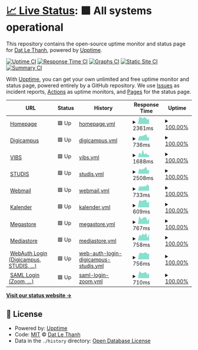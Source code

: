 # [📈 Live Status](https://up.unia.xyz): <!--live status--> **🟩 All systems operational**

This repository contains the open-source uptime monitor and status page for [Dat Le Thanh](https://up.unia.xyz), powered by [Upptime](https://github.com/upptime/upptime).

[![Uptime CI](https://github.com/dat-leth/up.unia.xyz/workflows/Uptime%20CI/badge.svg)](https://github.com/dat-leth/up.unia.xyz/actions?query=workflow%3A%22Uptime+CI%22)
[![Response Time CI](https://github.com/dat-leth/up.unia.xyz/workflows/Response%20Time%20CI/badge.svg)](https://github.com/dat-leth/up.unia.xyz/actions?query=workflow%3A%22Response+Time+CI%22)
[![Graphs CI](https://github.com/dat-leth/up.unia.xyz/workflows/Graphs%20CI/badge.svg)](https://github.com/dat-leth/up.unia.xyz/actions?query=workflow%3A%22Graphs+CI%22)
[![Static Site CI](https://github.com/dat-leth/up.unia.xyz/workflows/Static%20Site%20CI/badge.svg)](https://github.com/dat-leth/up.unia.xyz/actions?query=workflow%3A%22Static+Site+CI%22)
[![Summary CI](https://github.com/dat-leth/up.unia.xyz/workflows/Summary%20CI/badge.svg)](https://github.com/dat-leth/up.unia.xyz/actions?query=workflow%3A%22Summary+CI%22)

With [Upptime](https://upptime.js.org), you can get your own unlimited and free uptime monitor and status page, powered entirely by a GitHub repository. We use [Issues](https://github.com/dat-leth/up.unia.xyz/issues) as incident reports, [Actions](https://github.com/dat-leth/up.unia.xyz/actions) as uptime monitors, and [Pages](https://up.unia.xyz) for the status page.

<!--start: status pages-->
<!-- This summary is generated by Upptime (https://github.com/upptime/upptime) -->
<!-- Do not edit this manually, your changes will be overwritten -->
<!-- prettier-ignore -->
| URL | Status | History | Response Time | Uptime |
| --- | ------ | ------- | ------------- | ------ |
| <img alt="" src="https://favicons.githubusercontent.com/www.uni-augsburg.de" height="13"> [Homepage](https://www.uni-augsburg.de) | 🟩 Up | [homepage.yml](https://github.com/dat-leth/up.unia.xyz/commits/HEAD/history/homepage.yml) | <details><summary><img alt="Response time graph" src="./graphs/homepage/response-time-week.png" height="20"> 2361ms</summary><br><a href="https://up.unia.xyz/history/homepage"><img alt="Response time 2690" src="https://img.shields.io/endpoint?url=https%3A%2F%2Fraw.githubusercontent.com%2Fdat-leth%2Fup.unia.xyz%2FHEAD%2Fapi%2Fhomepage%2Fresponse-time.json"></a><br><a href="https://up.unia.xyz/history/homepage"><img alt="24-hour response time 2171" src="https://img.shields.io/endpoint?url=https%3A%2F%2Fraw.githubusercontent.com%2Fdat-leth%2Fup.unia.xyz%2FHEAD%2Fapi%2Fhomepage%2Fresponse-time-day.json"></a><br><a href="https://up.unia.xyz/history/homepage"><img alt="7-day response time 2361" src="https://img.shields.io/endpoint?url=https%3A%2F%2Fraw.githubusercontent.com%2Fdat-leth%2Fup.unia.xyz%2FHEAD%2Fapi%2Fhomepage%2Fresponse-time-week.json"></a><br><a href="https://up.unia.xyz/history/homepage"><img alt="30-day response time 2273" src="https://img.shields.io/endpoint?url=https%3A%2F%2Fraw.githubusercontent.com%2Fdat-leth%2Fup.unia.xyz%2FHEAD%2Fapi%2Fhomepage%2Fresponse-time-month.json"></a><br><a href="https://up.unia.xyz/history/homepage"><img alt="1-year response time 2690" src="https://img.shields.io/endpoint?url=https%3A%2F%2Fraw.githubusercontent.com%2Fdat-leth%2Fup.unia.xyz%2FHEAD%2Fapi%2Fhomepage%2Fresponse-time-year.json"></a></details> | <details><summary><a href="https://up.unia.xyz/history/homepage">100.00%</a></summary><a href="https://up.unia.xyz/history/homepage"><img alt="All-time uptime 99.87%" src="https://img.shields.io/endpoint?url=https%3A%2F%2Fraw.githubusercontent.com%2Fdat-leth%2Fup.unia.xyz%2FHEAD%2Fapi%2Fhomepage%2Fuptime.json"></a><br><a href="https://up.unia.xyz/history/homepage"><img alt="24-hour uptime 100.00%" src="https://img.shields.io/endpoint?url=https%3A%2F%2Fraw.githubusercontent.com%2Fdat-leth%2Fup.unia.xyz%2FHEAD%2Fapi%2Fhomepage%2Fuptime-day.json"></a><br><a href="https://up.unia.xyz/history/homepage"><img alt="7-day uptime 100.00%" src="https://img.shields.io/endpoint?url=https%3A%2F%2Fraw.githubusercontent.com%2Fdat-leth%2Fup.unia.xyz%2FHEAD%2Fapi%2Fhomepage%2Fuptime-week.json"></a><br><a href="https://up.unia.xyz/history/homepage"><img alt="30-day uptime 100.00%" src="https://img.shields.io/endpoint?url=https%3A%2F%2Fraw.githubusercontent.com%2Fdat-leth%2Fup.unia.xyz%2FHEAD%2Fapi%2Fhomepage%2Fuptime-month.json"></a><br><a href="https://up.unia.xyz/history/homepage"><img alt="1-year uptime 99.87%" src="https://img.shields.io/endpoint?url=https%3A%2F%2Fraw.githubusercontent.com%2Fdat-leth%2Fup.unia.xyz%2FHEAD%2Fapi%2Fhomepage%2Fuptime-year.json"></a></details>
| <img alt="" src="https://favicons.githubusercontent.com/digicampus.uni-augsburg.de" height="13"> [Digicampus](https://digicampus.uni-augsburg.de) | 🟩 Up | [digicampus.yml](https://github.com/dat-leth/up.unia.xyz/commits/HEAD/history/digicampus.yml) | <details><summary><img alt="Response time graph" src="./graphs/digicampus/response-time-week.png" height="20"> 736ms</summary><br><a href="https://up.unia.xyz/history/digicampus"><img alt="Response time 697" src="https://img.shields.io/endpoint?url=https%3A%2F%2Fraw.githubusercontent.com%2Fdat-leth%2Fup.unia.xyz%2FHEAD%2Fapi%2Fdigicampus%2Fresponse-time.json"></a><br><a href="https://up.unia.xyz/history/digicampus"><img alt="24-hour response time 629" src="https://img.shields.io/endpoint?url=https%3A%2F%2Fraw.githubusercontent.com%2Fdat-leth%2Fup.unia.xyz%2FHEAD%2Fapi%2Fdigicampus%2Fresponse-time-day.json"></a><br><a href="https://up.unia.xyz/history/digicampus"><img alt="7-day response time 736" src="https://img.shields.io/endpoint?url=https%3A%2F%2Fraw.githubusercontent.com%2Fdat-leth%2Fup.unia.xyz%2FHEAD%2Fapi%2Fdigicampus%2Fresponse-time-week.json"></a><br><a href="https://up.unia.xyz/history/digicampus"><img alt="30-day response time 688" src="https://img.shields.io/endpoint?url=https%3A%2F%2Fraw.githubusercontent.com%2Fdat-leth%2Fup.unia.xyz%2FHEAD%2Fapi%2Fdigicampus%2Fresponse-time-month.json"></a><br><a href="https://up.unia.xyz/history/digicampus"><img alt="1-year response time 697" src="https://img.shields.io/endpoint?url=https%3A%2F%2Fraw.githubusercontent.com%2Fdat-leth%2Fup.unia.xyz%2FHEAD%2Fapi%2Fdigicampus%2Fresponse-time-year.json"></a></details> | <details><summary><a href="https://up.unia.xyz/history/digicampus">100.00%</a></summary><a href="https://up.unia.xyz/history/digicampus"><img alt="All-time uptime 100.00%" src="https://img.shields.io/endpoint?url=https%3A%2F%2Fraw.githubusercontent.com%2Fdat-leth%2Fup.unia.xyz%2FHEAD%2Fapi%2Fdigicampus%2Fuptime.json"></a><br><a href="https://up.unia.xyz/history/digicampus"><img alt="24-hour uptime 100.00%" src="https://img.shields.io/endpoint?url=https%3A%2F%2Fraw.githubusercontent.com%2Fdat-leth%2Fup.unia.xyz%2FHEAD%2Fapi%2Fdigicampus%2Fuptime-day.json"></a><br><a href="https://up.unia.xyz/history/digicampus"><img alt="7-day uptime 100.00%" src="https://img.shields.io/endpoint?url=https%3A%2F%2Fraw.githubusercontent.com%2Fdat-leth%2Fup.unia.xyz%2FHEAD%2Fapi%2Fdigicampus%2Fuptime-week.json"></a><br><a href="https://up.unia.xyz/history/digicampus"><img alt="30-day uptime 100.00%" src="https://img.shields.io/endpoint?url=https%3A%2F%2Fraw.githubusercontent.com%2Fdat-leth%2Fup.unia.xyz%2FHEAD%2Fapi%2Fdigicampus%2Fuptime-month.json"></a><br><a href="https://up.unia.xyz/history/digicampus"><img alt="1-year uptime 100.00%" src="https://img.shields.io/endpoint?url=https%3A%2F%2Fraw.githubusercontent.com%2Fdat-leth%2Fup.unia.xyz%2FHEAD%2Fapi%2Fdigicampus%2Fuptime-year.json"></a></details>
| <img alt="" src="https://favicons.githubusercontent.com/vibs.uni-augsburg.de" height="13"> [VIBS](https://vibs.uni-augsburg.de/qisserver/pages/cs/sys/portal/hisinoneStartPage.faces) | 🟩 Up | [vibs.yml](https://github.com/dat-leth/up.unia.xyz/commits/HEAD/history/vibs.yml) | <details><summary><img alt="Response time graph" src="./graphs/vibs/response-time-week.png" height="20"> 1688ms</summary><br><a href="https://up.unia.xyz/history/vibs"><img alt="Response time 1423" src="https://img.shields.io/endpoint?url=https%3A%2F%2Fraw.githubusercontent.com%2Fdat-leth%2Fup.unia.xyz%2FHEAD%2Fapi%2Fvibs%2Fresponse-time.json"></a><br><a href="https://up.unia.xyz/history/vibs"><img alt="24-hour response time 1150" src="https://img.shields.io/endpoint?url=https%3A%2F%2Fraw.githubusercontent.com%2Fdat-leth%2Fup.unia.xyz%2FHEAD%2Fapi%2Fvibs%2Fresponse-time-day.json"></a><br><a href="https://up.unia.xyz/history/vibs"><img alt="7-day response time 1688" src="https://img.shields.io/endpoint?url=https%3A%2F%2Fraw.githubusercontent.com%2Fdat-leth%2Fup.unia.xyz%2FHEAD%2Fapi%2Fvibs%2Fresponse-time-week.json"></a><br><a href="https://up.unia.xyz/history/vibs"><img alt="30-day response time 1462" src="https://img.shields.io/endpoint?url=https%3A%2F%2Fraw.githubusercontent.com%2Fdat-leth%2Fup.unia.xyz%2FHEAD%2Fapi%2Fvibs%2Fresponse-time-month.json"></a><br><a href="https://up.unia.xyz/history/vibs"><img alt="1-year response time 1423" src="https://img.shields.io/endpoint?url=https%3A%2F%2Fraw.githubusercontent.com%2Fdat-leth%2Fup.unia.xyz%2FHEAD%2Fapi%2Fvibs%2Fresponse-time-year.json"></a></details> | <details><summary><a href="https://up.unia.xyz/history/vibs">100.00%</a></summary><a href="https://up.unia.xyz/history/vibs"><img alt="All-time uptime 99.76%" src="https://img.shields.io/endpoint?url=https%3A%2F%2Fraw.githubusercontent.com%2Fdat-leth%2Fup.unia.xyz%2FHEAD%2Fapi%2Fvibs%2Fuptime.json"></a><br><a href="https://up.unia.xyz/history/vibs"><img alt="24-hour uptime 100.00%" src="https://img.shields.io/endpoint?url=https%3A%2F%2Fraw.githubusercontent.com%2Fdat-leth%2Fup.unia.xyz%2FHEAD%2Fapi%2Fvibs%2Fuptime-day.json"></a><br><a href="https://up.unia.xyz/history/vibs"><img alt="7-day uptime 100.00%" src="https://img.shields.io/endpoint?url=https%3A%2F%2Fraw.githubusercontent.com%2Fdat-leth%2Fup.unia.xyz%2FHEAD%2Fapi%2Fvibs%2Fuptime-week.json"></a><br><a href="https://up.unia.xyz/history/vibs"><img alt="30-day uptime 99.66%" src="https://img.shields.io/endpoint?url=https%3A%2F%2Fraw.githubusercontent.com%2Fdat-leth%2Fup.unia.xyz%2FHEAD%2Fapi%2Fvibs%2Fuptime-month.json"></a><br><a href="https://up.unia.xyz/history/vibs"><img alt="1-year uptime 99.76%" src="https://img.shields.io/endpoint?url=https%3A%2F%2Fraw.githubusercontent.com%2Fdat-leth%2Fup.unia.xyz%2FHEAD%2Fapi%2Fvibs%2Fuptime-year.json"></a></details>
| <img alt="" src="https://favicons.githubusercontent.com/studiswebstud.zv.uni-augsburg.de" height="13"> [STUDIS](https://studiswebstud.zv.uni-augsburg.de/FN2SSS/) | 🟩 Up | [studis.yml](https://github.com/dat-leth/up.unia.xyz/commits/HEAD/history/studis.yml) | <details><summary><img alt="Response time graph" src="./graphs/studis/response-time-week.png" height="20"> 2508ms</summary><br><a href="https://up.unia.xyz/history/studis"><img alt="Response time 2196" src="https://img.shields.io/endpoint?url=https%3A%2F%2Fraw.githubusercontent.com%2Fdat-leth%2Fup.unia.xyz%2FHEAD%2Fapi%2Fstudis%2Fresponse-time.json"></a><br><a href="https://up.unia.xyz/history/studis"><img alt="24-hour response time 2069" src="https://img.shields.io/endpoint?url=https%3A%2F%2Fraw.githubusercontent.com%2Fdat-leth%2Fup.unia.xyz%2FHEAD%2Fapi%2Fstudis%2Fresponse-time-day.json"></a><br><a href="https://up.unia.xyz/history/studis"><img alt="7-day response time 2508" src="https://img.shields.io/endpoint?url=https%3A%2F%2Fraw.githubusercontent.com%2Fdat-leth%2Fup.unia.xyz%2FHEAD%2Fapi%2Fstudis%2Fresponse-time-week.json"></a><br><a href="https://up.unia.xyz/history/studis"><img alt="30-day response time 2116" src="https://img.shields.io/endpoint?url=https%3A%2F%2Fraw.githubusercontent.com%2Fdat-leth%2Fup.unia.xyz%2FHEAD%2Fapi%2Fstudis%2Fresponse-time-month.json"></a><br><a href="https://up.unia.xyz/history/studis"><img alt="1-year response time 2196" src="https://img.shields.io/endpoint?url=https%3A%2F%2Fraw.githubusercontent.com%2Fdat-leth%2Fup.unia.xyz%2FHEAD%2Fapi%2Fstudis%2Fresponse-time-year.json"></a></details> | <details><summary><a href="https://up.unia.xyz/history/studis">100.00%</a></summary><a href="https://up.unia.xyz/history/studis"><img alt="All-time uptime 99.68%" src="https://img.shields.io/endpoint?url=https%3A%2F%2Fraw.githubusercontent.com%2Fdat-leth%2Fup.unia.xyz%2FHEAD%2Fapi%2Fstudis%2Fuptime.json"></a><br><a href="https://up.unia.xyz/history/studis"><img alt="24-hour uptime 100.00%" src="https://img.shields.io/endpoint?url=https%3A%2F%2Fraw.githubusercontent.com%2Fdat-leth%2Fup.unia.xyz%2FHEAD%2Fapi%2Fstudis%2Fuptime-day.json"></a><br><a href="https://up.unia.xyz/history/studis"><img alt="7-day uptime 100.00%" src="https://img.shields.io/endpoint?url=https%3A%2F%2Fraw.githubusercontent.com%2Fdat-leth%2Fup.unia.xyz%2FHEAD%2Fapi%2Fstudis%2Fuptime-week.json"></a><br><a href="https://up.unia.xyz/history/studis"><img alt="30-day uptime 100.00%" src="https://img.shields.io/endpoint?url=https%3A%2F%2Fraw.githubusercontent.com%2Fdat-leth%2Fup.unia.xyz%2FHEAD%2Fapi%2Fstudis%2Fuptime-month.json"></a><br><a href="https://up.unia.xyz/history/studis"><img alt="1-year uptime 99.68%" src="https://img.shields.io/endpoint?url=https%3A%2F%2Fraw.githubusercontent.com%2Fdat-leth%2Fup.unia.xyz%2FHEAD%2Fapi%2Fstudis%2Fuptime-year.json"></a></details>
| <img alt="" src="https://favicons.githubusercontent.com/webmail.uni-augsburg.de" height="13"> [Webmail](https://webmail.uni-augsburg.de/) | 🟩 Up | [webmail.yml](https://github.com/dat-leth/up.unia.xyz/commits/HEAD/history/webmail.yml) | <details><summary><img alt="Response time graph" src="./graphs/webmail/response-time-week.png" height="20"> 733ms</summary><br><a href="https://up.unia.xyz/history/webmail"><img alt="Response time 669" src="https://img.shields.io/endpoint?url=https%3A%2F%2Fraw.githubusercontent.com%2Fdat-leth%2Fup.unia.xyz%2FHEAD%2Fapi%2Fwebmail%2Fresponse-time.json"></a><br><a href="https://up.unia.xyz/history/webmail"><img alt="24-hour response time 637" src="https://img.shields.io/endpoint?url=https%3A%2F%2Fraw.githubusercontent.com%2Fdat-leth%2Fup.unia.xyz%2FHEAD%2Fapi%2Fwebmail%2Fresponse-time-day.json"></a><br><a href="https://up.unia.xyz/history/webmail"><img alt="7-day response time 733" src="https://img.shields.io/endpoint?url=https%3A%2F%2Fraw.githubusercontent.com%2Fdat-leth%2Fup.unia.xyz%2FHEAD%2Fapi%2Fwebmail%2Fresponse-time-week.json"></a><br><a href="https://up.unia.xyz/history/webmail"><img alt="30-day response time 652" src="https://img.shields.io/endpoint?url=https%3A%2F%2Fraw.githubusercontent.com%2Fdat-leth%2Fup.unia.xyz%2FHEAD%2Fapi%2Fwebmail%2Fresponse-time-month.json"></a><br><a href="https://up.unia.xyz/history/webmail"><img alt="1-year response time 669" src="https://img.shields.io/endpoint?url=https%3A%2F%2Fraw.githubusercontent.com%2Fdat-leth%2Fup.unia.xyz%2FHEAD%2Fapi%2Fwebmail%2Fresponse-time-year.json"></a></details> | <details><summary><a href="https://up.unia.xyz/history/webmail">100.00%</a></summary><a href="https://up.unia.xyz/history/webmail"><img alt="All-time uptime 100.00%" src="https://img.shields.io/endpoint?url=https%3A%2F%2Fraw.githubusercontent.com%2Fdat-leth%2Fup.unia.xyz%2FHEAD%2Fapi%2Fwebmail%2Fuptime.json"></a><br><a href="https://up.unia.xyz/history/webmail"><img alt="24-hour uptime 100.00%" src="https://img.shields.io/endpoint?url=https%3A%2F%2Fraw.githubusercontent.com%2Fdat-leth%2Fup.unia.xyz%2FHEAD%2Fapi%2Fwebmail%2Fuptime-day.json"></a><br><a href="https://up.unia.xyz/history/webmail"><img alt="7-day uptime 100.00%" src="https://img.shields.io/endpoint?url=https%3A%2F%2Fraw.githubusercontent.com%2Fdat-leth%2Fup.unia.xyz%2FHEAD%2Fapi%2Fwebmail%2Fuptime-week.json"></a><br><a href="https://up.unia.xyz/history/webmail"><img alt="30-day uptime 100.00%" src="https://img.shields.io/endpoint?url=https%3A%2F%2Fraw.githubusercontent.com%2Fdat-leth%2Fup.unia.xyz%2FHEAD%2Fapi%2Fwebmail%2Fuptime-month.json"></a><br><a href="https://up.unia.xyz/history/webmail"><img alt="1-year uptime 100.00%" src="https://img.shields.io/endpoint?url=https%3A%2F%2Fraw.githubusercontent.com%2Fdat-leth%2Fup.unia.xyz%2FHEAD%2Fapi%2Fwebmail%2Fuptime-year.json"></a></details>
| <img alt="" src="https://favicons.githubusercontent.com/mycal.rz.uni-augsburg.de" height="13"> [Kalender](https://mycal.rz.uni-augsburg.de/SOGo/) | 🟩 Up | [kalender.yml](https://github.com/dat-leth/up.unia.xyz/commits/HEAD/history/kalender.yml) | <details><summary><img alt="Response time graph" src="./graphs/kalender/response-time-week.png" height="20"> 609ms</summary><br><a href="https://up.unia.xyz/history/kalender"><img alt="Response time 582" src="https://img.shields.io/endpoint?url=https%3A%2F%2Fraw.githubusercontent.com%2Fdat-leth%2Fup.unia.xyz%2FHEAD%2Fapi%2Fkalender%2Fresponse-time.json"></a><br><a href="https://up.unia.xyz/history/kalender"><img alt="24-hour response time 598" src="https://img.shields.io/endpoint?url=https%3A%2F%2Fraw.githubusercontent.com%2Fdat-leth%2Fup.unia.xyz%2FHEAD%2Fapi%2Fkalender%2Fresponse-time-day.json"></a><br><a href="https://up.unia.xyz/history/kalender"><img alt="7-day response time 609" src="https://img.shields.io/endpoint?url=https%3A%2F%2Fraw.githubusercontent.com%2Fdat-leth%2Fup.unia.xyz%2FHEAD%2Fapi%2Fkalender%2Fresponse-time-week.json"></a><br><a href="https://up.unia.xyz/history/kalender"><img alt="30-day response time 568" src="https://img.shields.io/endpoint?url=https%3A%2F%2Fraw.githubusercontent.com%2Fdat-leth%2Fup.unia.xyz%2FHEAD%2Fapi%2Fkalender%2Fresponse-time-month.json"></a><br><a href="https://up.unia.xyz/history/kalender"><img alt="1-year response time 582" src="https://img.shields.io/endpoint?url=https%3A%2F%2Fraw.githubusercontent.com%2Fdat-leth%2Fup.unia.xyz%2FHEAD%2Fapi%2Fkalender%2Fresponse-time-year.json"></a></details> | <details><summary><a href="https://up.unia.xyz/history/kalender">100.00%</a></summary><a href="https://up.unia.xyz/history/kalender"><img alt="All-time uptime 100.00%" src="https://img.shields.io/endpoint?url=https%3A%2F%2Fraw.githubusercontent.com%2Fdat-leth%2Fup.unia.xyz%2FHEAD%2Fapi%2Fkalender%2Fuptime.json"></a><br><a href="https://up.unia.xyz/history/kalender"><img alt="24-hour uptime 100.00%" src="https://img.shields.io/endpoint?url=https%3A%2F%2Fraw.githubusercontent.com%2Fdat-leth%2Fup.unia.xyz%2FHEAD%2Fapi%2Fkalender%2Fuptime-day.json"></a><br><a href="https://up.unia.xyz/history/kalender"><img alt="7-day uptime 100.00%" src="https://img.shields.io/endpoint?url=https%3A%2F%2Fraw.githubusercontent.com%2Fdat-leth%2Fup.unia.xyz%2FHEAD%2Fapi%2Fkalender%2Fuptime-week.json"></a><br><a href="https://up.unia.xyz/history/kalender"><img alt="30-day uptime 100.00%" src="https://img.shields.io/endpoint?url=https%3A%2F%2Fraw.githubusercontent.com%2Fdat-leth%2Fup.unia.xyz%2FHEAD%2Fapi%2Fkalender%2Fuptime-month.json"></a><br><a href="https://up.unia.xyz/history/kalender"><img alt="1-year uptime 100.00%" src="https://img.shields.io/endpoint?url=https%3A%2F%2Fraw.githubusercontent.com%2Fdat-leth%2Fup.unia.xyz%2FHEAD%2Fapi%2Fkalender%2Fuptime-year.json"></a></details>
| <img alt="" src="https://favicons.githubusercontent.com/megastore.rz.uni-augsburg.de" height="13"> [Megastore](https://megastore.rz.uni-augsburg.de/fcgi/do) | 🟩 Up | [megastore.yml](https://github.com/dat-leth/up.unia.xyz/commits/HEAD/history/megastore.yml) | <details><summary><img alt="Response time graph" src="./graphs/megastore/response-time-week.png" height="20"> 767ms</summary><br><a href="https://up.unia.xyz/history/megastore"><img alt="Response time 692" src="https://img.shields.io/endpoint?url=https%3A%2F%2Fraw.githubusercontent.com%2Fdat-leth%2Fup.unia.xyz%2FHEAD%2Fapi%2Fmegastore%2Fresponse-time.json"></a><br><a href="https://up.unia.xyz/history/megastore"><img alt="24-hour response time 772" src="https://img.shields.io/endpoint?url=https%3A%2F%2Fraw.githubusercontent.com%2Fdat-leth%2Fup.unia.xyz%2FHEAD%2Fapi%2Fmegastore%2Fresponse-time-day.json"></a><br><a href="https://up.unia.xyz/history/megastore"><img alt="7-day response time 767" src="https://img.shields.io/endpoint?url=https%3A%2F%2Fraw.githubusercontent.com%2Fdat-leth%2Fup.unia.xyz%2FHEAD%2Fapi%2Fmegastore%2Fresponse-time-week.json"></a><br><a href="https://up.unia.xyz/history/megastore"><img alt="30-day response time 696" src="https://img.shields.io/endpoint?url=https%3A%2F%2Fraw.githubusercontent.com%2Fdat-leth%2Fup.unia.xyz%2FHEAD%2Fapi%2Fmegastore%2Fresponse-time-month.json"></a><br><a href="https://up.unia.xyz/history/megastore"><img alt="1-year response time 692" src="https://img.shields.io/endpoint?url=https%3A%2F%2Fraw.githubusercontent.com%2Fdat-leth%2Fup.unia.xyz%2FHEAD%2Fapi%2Fmegastore%2Fresponse-time-year.json"></a></details> | <details><summary><a href="https://up.unia.xyz/history/megastore">100.00%</a></summary><a href="https://up.unia.xyz/history/megastore"><img alt="All-time uptime 100.00%" src="https://img.shields.io/endpoint?url=https%3A%2F%2Fraw.githubusercontent.com%2Fdat-leth%2Fup.unia.xyz%2FHEAD%2Fapi%2Fmegastore%2Fuptime.json"></a><br><a href="https://up.unia.xyz/history/megastore"><img alt="24-hour uptime 100.00%" src="https://img.shields.io/endpoint?url=https%3A%2F%2Fraw.githubusercontent.com%2Fdat-leth%2Fup.unia.xyz%2FHEAD%2Fapi%2Fmegastore%2Fuptime-day.json"></a><br><a href="https://up.unia.xyz/history/megastore"><img alt="7-day uptime 100.00%" src="https://img.shields.io/endpoint?url=https%3A%2F%2Fraw.githubusercontent.com%2Fdat-leth%2Fup.unia.xyz%2FHEAD%2Fapi%2Fmegastore%2Fuptime-week.json"></a><br><a href="https://up.unia.xyz/history/megastore"><img alt="30-day uptime 100.00%" src="https://img.shields.io/endpoint?url=https%3A%2F%2Fraw.githubusercontent.com%2Fdat-leth%2Fup.unia.xyz%2FHEAD%2Fapi%2Fmegastore%2Fuptime-month.json"></a><br><a href="https://up.unia.xyz/history/megastore"><img alt="1-year uptime 100.00%" src="https://img.shields.io/endpoint?url=https%3A%2F%2Fraw.githubusercontent.com%2Fdat-leth%2Fup.unia.xyz%2FHEAD%2Fapi%2Fmegastore%2Fuptime-year.json"></a></details>
| <img alt="" src="https://favicons.githubusercontent.com/mediastore.rz.uni-augsburg.de" height="13"> [Mediastore](https://mediastore.rz.uni-augsburg.de/fcgi/do) | 🟩 Up | [mediastore.yml](https://github.com/dat-leth/up.unia.xyz/commits/HEAD/history/mediastore.yml) | <details><summary><img alt="Response time graph" src="./graphs/mediastore/response-time-week.png" height="20"> 758ms</summary><br><a href="https://up.unia.xyz/history/mediastore"><img alt="Response time 690" src="https://img.shields.io/endpoint?url=https%3A%2F%2Fraw.githubusercontent.com%2Fdat-leth%2Fup.unia.xyz%2FHEAD%2Fapi%2Fmediastore%2Fresponse-time.json"></a><br><a href="https://up.unia.xyz/history/mediastore"><img alt="24-hour response time 937" src="https://img.shields.io/endpoint?url=https%3A%2F%2Fraw.githubusercontent.com%2Fdat-leth%2Fup.unia.xyz%2FHEAD%2Fapi%2Fmediastore%2Fresponse-time-day.json"></a><br><a href="https://up.unia.xyz/history/mediastore"><img alt="7-day response time 758" src="https://img.shields.io/endpoint?url=https%3A%2F%2Fraw.githubusercontent.com%2Fdat-leth%2Fup.unia.xyz%2FHEAD%2Fapi%2Fmediastore%2Fresponse-time-week.json"></a><br><a href="https://up.unia.xyz/history/mediastore"><img alt="30-day response time 657" src="https://img.shields.io/endpoint?url=https%3A%2F%2Fraw.githubusercontent.com%2Fdat-leth%2Fup.unia.xyz%2FHEAD%2Fapi%2Fmediastore%2Fresponse-time-month.json"></a><br><a href="https://up.unia.xyz/history/mediastore"><img alt="1-year response time 690" src="https://img.shields.io/endpoint?url=https%3A%2F%2Fraw.githubusercontent.com%2Fdat-leth%2Fup.unia.xyz%2FHEAD%2Fapi%2Fmediastore%2Fresponse-time-year.json"></a></details> | <details><summary><a href="https://up.unia.xyz/history/mediastore">100.00%</a></summary><a href="https://up.unia.xyz/history/mediastore"><img alt="All-time uptime 100.00%" src="https://img.shields.io/endpoint?url=https%3A%2F%2Fraw.githubusercontent.com%2Fdat-leth%2Fup.unia.xyz%2FHEAD%2Fapi%2Fmediastore%2Fuptime.json"></a><br><a href="https://up.unia.xyz/history/mediastore"><img alt="24-hour uptime 100.00%" src="https://img.shields.io/endpoint?url=https%3A%2F%2Fraw.githubusercontent.com%2Fdat-leth%2Fup.unia.xyz%2FHEAD%2Fapi%2Fmediastore%2Fuptime-day.json"></a><br><a href="https://up.unia.xyz/history/mediastore"><img alt="7-day uptime 100.00%" src="https://img.shields.io/endpoint?url=https%3A%2F%2Fraw.githubusercontent.com%2Fdat-leth%2Fup.unia.xyz%2FHEAD%2Fapi%2Fmediastore%2Fuptime-week.json"></a><br><a href="https://up.unia.xyz/history/mediastore"><img alt="30-day uptime 100.00%" src="https://img.shields.io/endpoint?url=https%3A%2F%2Fraw.githubusercontent.com%2Fdat-leth%2Fup.unia.xyz%2FHEAD%2Fapi%2Fmediastore%2Fuptime-month.json"></a><br><a href="https://up.unia.xyz/history/mediastore"><img alt="1-year uptime 100.00%" src="https://img.shields.io/endpoint?url=https%3A%2F%2Fraw.githubusercontent.com%2Fdat-leth%2Fup.unia.xyz%2FHEAD%2Fapi%2Fmediastore%2Fuptime-year.json"></a></details>
| <img alt="" src="https://favicons.githubusercontent.com/websso.uni-augsburg.de" height="13"> [WebAuth Login (Digicampus, STUDIS, ...)](https://websso.uni-augsburg.de/login) | 🟩 Up | [web-auth-login-digicampus-studis.yml](https://github.com/dat-leth/up.unia.xyz/commits/HEAD/history/web-auth-login-digicampus-studis.yml) | <details><summary><img alt="Response time graph" src="./graphs/web-auth-login-digicampus-studis/response-time-week.png" height="20"> 756ms</summary><br><a href="https://up.unia.xyz/history/web-auth-login-digicampus-studis"><img alt="Response time 653" src="https://img.shields.io/endpoint?url=https%3A%2F%2Fraw.githubusercontent.com%2Fdat-leth%2Fup.unia.xyz%2FHEAD%2Fapi%2Fweb-auth-login-digicampus-studis%2Fresponse-time.json"></a><br><a href="https://up.unia.xyz/history/web-auth-login-digicampus-studis"><img alt="24-hour response time 709" src="https://img.shields.io/endpoint?url=https%3A%2F%2Fraw.githubusercontent.com%2Fdat-leth%2Fup.unia.xyz%2FHEAD%2Fapi%2Fweb-auth-login-digicampus-studis%2Fresponse-time-day.json"></a><br><a href="https://up.unia.xyz/history/web-auth-login-digicampus-studis"><img alt="7-day response time 756" src="https://img.shields.io/endpoint?url=https%3A%2F%2Fraw.githubusercontent.com%2Fdat-leth%2Fup.unia.xyz%2FHEAD%2Fapi%2Fweb-auth-login-digicampus-studis%2Fresponse-time-week.json"></a><br><a href="https://up.unia.xyz/history/web-auth-login-digicampus-studis"><img alt="30-day response time 620" src="https://img.shields.io/endpoint?url=https%3A%2F%2Fraw.githubusercontent.com%2Fdat-leth%2Fup.unia.xyz%2FHEAD%2Fapi%2Fweb-auth-login-digicampus-studis%2Fresponse-time-month.json"></a><br><a href="https://up.unia.xyz/history/web-auth-login-digicampus-studis"><img alt="1-year response time 653" src="https://img.shields.io/endpoint?url=https%3A%2F%2Fraw.githubusercontent.com%2Fdat-leth%2Fup.unia.xyz%2FHEAD%2Fapi%2Fweb-auth-login-digicampus-studis%2Fresponse-time-year.json"></a></details> | <details><summary><a href="https://up.unia.xyz/history/web-auth-login-digicampus-studis">100.00%</a></summary><a href="https://up.unia.xyz/history/web-auth-login-digicampus-studis"><img alt="All-time uptime 100.00%" src="https://img.shields.io/endpoint?url=https%3A%2F%2Fraw.githubusercontent.com%2Fdat-leth%2Fup.unia.xyz%2FHEAD%2Fapi%2Fweb-auth-login-digicampus-studis%2Fuptime.json"></a><br><a href="https://up.unia.xyz/history/web-auth-login-digicampus-studis"><img alt="24-hour uptime 100.00%" src="https://img.shields.io/endpoint?url=https%3A%2F%2Fraw.githubusercontent.com%2Fdat-leth%2Fup.unia.xyz%2FHEAD%2Fapi%2Fweb-auth-login-digicampus-studis%2Fuptime-day.json"></a><br><a href="https://up.unia.xyz/history/web-auth-login-digicampus-studis"><img alt="7-day uptime 100.00%" src="https://img.shields.io/endpoint?url=https%3A%2F%2Fraw.githubusercontent.com%2Fdat-leth%2Fup.unia.xyz%2FHEAD%2Fapi%2Fweb-auth-login-digicampus-studis%2Fuptime-week.json"></a><br><a href="https://up.unia.xyz/history/web-auth-login-digicampus-studis"><img alt="30-day uptime 100.00%" src="https://img.shields.io/endpoint?url=https%3A%2F%2Fraw.githubusercontent.com%2Fdat-leth%2Fup.unia.xyz%2FHEAD%2Fapi%2Fweb-auth-login-digicampus-studis%2Fuptime-month.json"></a><br><a href="https://up.unia.xyz/history/web-auth-login-digicampus-studis"><img alt="1-year uptime 100.00%" src="https://img.shields.io/endpoint?url=https%3A%2F%2Fraw.githubusercontent.com%2Fdat-leth%2Fup.unia.xyz%2FHEAD%2Fapi%2Fweb-auth-login-digicampus-studis%2Fuptime-year.json"></a></details>
| <img alt="" src="https://favicons.githubusercontent.com/idp-local.rz.uni-augsburg.de" height="13"> [SAML Login (Zoom, ...)](https://idp-local.rz.uni-augsburg.de/simplesaml/module.php/core/loginuserpass.php) | 🟩 Up | [saml-login-zoom.yml](https://github.com/dat-leth/up.unia.xyz/commits/HEAD/history/saml-login-zoom.yml) | <details><summary><img alt="Response time graph" src="./graphs/saml-login-zoom/response-time-week.png" height="20"> 710ms</summary><br><a href="https://up.unia.xyz/history/saml-login-zoom"><img alt="Response time 656" src="https://img.shields.io/endpoint?url=https%3A%2F%2Fraw.githubusercontent.com%2Fdat-leth%2Fup.unia.xyz%2FHEAD%2Fapi%2Fsaml-login-zoom%2Fresponse-time.json"></a><br><a href="https://up.unia.xyz/history/saml-login-zoom"><img alt="24-hour response time 665" src="https://img.shields.io/endpoint?url=https%3A%2F%2Fraw.githubusercontent.com%2Fdat-leth%2Fup.unia.xyz%2FHEAD%2Fapi%2Fsaml-login-zoom%2Fresponse-time-day.json"></a><br><a href="https://up.unia.xyz/history/saml-login-zoom"><img alt="7-day response time 710" src="https://img.shields.io/endpoint?url=https%3A%2F%2Fraw.githubusercontent.com%2Fdat-leth%2Fup.unia.xyz%2FHEAD%2Fapi%2Fsaml-login-zoom%2Fresponse-time-week.json"></a><br><a href="https://up.unia.xyz/history/saml-login-zoom"><img alt="30-day response time 669" src="https://img.shields.io/endpoint?url=https%3A%2F%2Fraw.githubusercontent.com%2Fdat-leth%2Fup.unia.xyz%2FHEAD%2Fapi%2Fsaml-login-zoom%2Fresponse-time-month.json"></a><br><a href="https://up.unia.xyz/history/saml-login-zoom"><img alt="1-year response time 656" src="https://img.shields.io/endpoint?url=https%3A%2F%2Fraw.githubusercontent.com%2Fdat-leth%2Fup.unia.xyz%2FHEAD%2Fapi%2Fsaml-login-zoom%2Fresponse-time-year.json"></a></details> | <details><summary><a href="https://up.unia.xyz/history/saml-login-zoom">100.00%</a></summary><a href="https://up.unia.xyz/history/saml-login-zoom"><img alt="All-time uptime 100.00%" src="https://img.shields.io/endpoint?url=https%3A%2F%2Fraw.githubusercontent.com%2Fdat-leth%2Fup.unia.xyz%2FHEAD%2Fapi%2Fsaml-login-zoom%2Fuptime.json"></a><br><a href="https://up.unia.xyz/history/saml-login-zoom"><img alt="24-hour uptime 100.00%" src="https://img.shields.io/endpoint?url=https%3A%2F%2Fraw.githubusercontent.com%2Fdat-leth%2Fup.unia.xyz%2FHEAD%2Fapi%2Fsaml-login-zoom%2Fuptime-day.json"></a><br><a href="https://up.unia.xyz/history/saml-login-zoom"><img alt="7-day uptime 100.00%" src="https://img.shields.io/endpoint?url=https%3A%2F%2Fraw.githubusercontent.com%2Fdat-leth%2Fup.unia.xyz%2FHEAD%2Fapi%2Fsaml-login-zoom%2Fuptime-week.json"></a><br><a href="https://up.unia.xyz/history/saml-login-zoom"><img alt="30-day uptime 100.00%" src="https://img.shields.io/endpoint?url=https%3A%2F%2Fraw.githubusercontent.com%2Fdat-leth%2Fup.unia.xyz%2FHEAD%2Fapi%2Fsaml-login-zoom%2Fuptime-month.json"></a><br><a href="https://up.unia.xyz/history/saml-login-zoom"><img alt="1-year uptime 100.00%" src="https://img.shields.io/endpoint?url=https%3A%2F%2Fraw.githubusercontent.com%2Fdat-leth%2Fup.unia.xyz%2FHEAD%2Fapi%2Fsaml-login-zoom%2Fuptime-year.json"></a></details>

<!--end: status pages-->

[**Visit our status website →**](https://up.unia.xyz)

## 📄 License

- Powered by: [Upptime](https://github.com/upptime/upptime)
- Code: [MIT](./LICENSE) © [Dat Le Thanh](https://up.unia.xyz)
- Data in the `./history` directory: [Open Database License](https://opendatacommons.org/licenses/odbl/1-0/)
